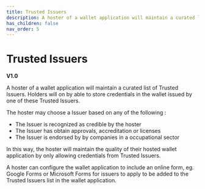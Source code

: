 ```yaml
---
title: Trusted Issuers
description: A hoster of a wallet application will maintain a curated list of Trusted Issuers.
has_children: false
nav_order: 5
---
```


# Trusted Issuers
**V1.0**

A hoster of a wallet application will maintain a curated list of Trusted Issuers. Holders will on by able to store credentials in the wallet issued by one of these Trusted Issuers.

The hoster may choose a Issuer based on any of the following :

- The Issuer is recognized as credible by the hoster
- The Issuer has obtain approvals, accreditation or licenses 
- The Issuer is endorsed by by companies in a occupational sector

In this way, the hoster will maintain the quality of their hosted wallet application by only allowing credentials from Trusted Issuers.

A hoster can configure the wallet application to include an online form, eg. Google Forms or Microsoft Forms for issuers to apply to be added to the Trusted Issuers list in the wallet application.